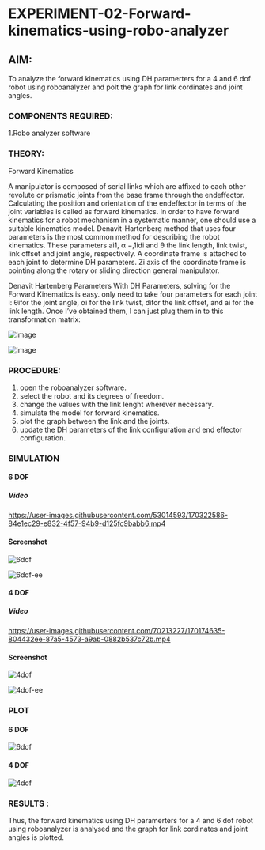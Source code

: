# EXPERIMENT-02-Forward-kinematics-using-robo-analyzer

## AIM: 
To analyze the forward kinematics using DH paramerters for a 4 and 6 dof robot using roboanalyzer and polt the graph for link cordinates and joint angles.

### COMPONENTS REQUIRED:
1.Robo analyzer software  


### THEORY: 
  
Forward Kinematics

A manipulator is composed of serial links which are affixed to each other revolute or prismatic joints from the base frame through the endeffector. 
Calculating the position and orientation of the endeffector in terms of the joint variables is called as forward kinematics. 
In order to have forward kinematics for a robot mechanism in a systematic manner, one should use a suitable kinematics model. 
Denavit-Hartenberg method that uses four parameters is the most common method for describing the robot kinematics. 
These parameters ai1, α −,1idi and θ the link length, link twist, link offset and joint angle, respectively. 
A coordinate frame is attached to each joint to determine DH parameters. Zi axis of the coordinate frame is pointing along the rotary or sliding direction general manipulator.

Denavit Hartenberg Parameters
With DH Parameters, solving for the Forward Kinematics is easy.  only need to take four parameters for each joint 
i: θifor the joint angle, 
αi for the link twist, 
difor the link offset, and 
ai for the link length. Once I’ve obtained them, I can just plug them in to this transformation matrix:


![image](https://user-images.githubusercontent.com/36288975/170172719-ed7befc9-2894-4344-bfd5-be831bb05308.png)

 ![image](https://user-images.githubusercontent.com/36288975/170172766-b8aeb788-7fd7-4de7-b340-f04656707ebd.png)

 

### PROCEDURE:
1. open the roboanalyzer software.
2. select the robot and its degrees of freedom.
3. change the values with the link lenght wherever necessary.
4. simulate the model for forward kinematics.
5. plot the graph between the link and the joints.
6. update the DH parameters of the link configuration and end effector configuration.

### SIMULATION 
 
#### 6 DOF

##### Video



https://user-images.githubusercontent.com/53014593/170322586-84e1ec29-e832-4f57-94b9-d125fc9babb6.mp4



#### Screenshot
![6dof](https://user-images.githubusercontent.com/53014593/170322988-3be1c9a5-490d-4140-a557-ea9c5f635602.png)


![6dof-ee](https://user-images.githubusercontent.com/53014593/170322494-182e77aa-3622-4904-bc49-72141c301a1d.png)


#### 4 DOF

##### Video

https://user-images.githubusercontent.com/70213227/170174635-804432ee-87a5-4573-a9ab-0882b537c72b.mp4

#### Screenshot
![4dof](https://user-images.githubusercontent.com/53014593/170322962-b070efd5-d39a-4468-a9be-96cd2a7c43c7.png)


![4dof-ee](https://user-images.githubusercontent.com/53014593/170322390-b003bb56-534d-4c67-8c01-9e32b174aca2.png)



 
### PLOT 
 
#### 6 DOF

![6dof](https://user-images.githubusercontent.com/53014593/170322472-b63362f1-d743-40b4-b1ce-4530a2acf8d9.png)

#### 4 DOF


![4dof](https://user-images.githubusercontent.com/53014593/170322351-2d1af58f-fda6-4248-bafc-fb221386c60e.png)









### RESULTS : 
Thus, the forward kinematics using DH paramerters for a 4 and 6 dof robot using roboanalyzer is analysed and the graph for link cordinates and joint angles is plotted.
